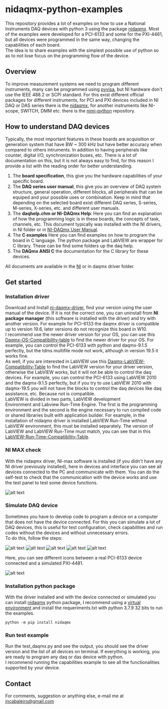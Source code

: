 # nidaqmx-python-examples

This repository provides a lot of examples on how to use a National Instruments DAQ devices with python 3 using the package [nidaqmx](https://nidaqmx-python.readthedocs.io/en/latest/). Most of the examples were developed for a PCI-6133 and some for the PXI-4461, but all devices were programmed in the same way, changing the capabilities of each board.   
The idea is to share examples with the simplest possible use of python so as to not lose focus on the programming flow of the device.

## Overview

To improve measurement systems we need to program different instruments, many can be programmed using [pyvisa](https://pyvisa.readthedocs.io/en/latest/), but NI hardware don't use the IEEE 488.2 or SCPI standard. For this exist different official packages for different instruments, for PCI and PXI devices included in NI DAQ or DAS series there is the [nidaqmx](https://nidaqmx-python.readthedocs.io/en/latest/), for another instruments like NI-scope, SWITCH, DMM etc. there is the [nimi-python](https://nimi-python.readthedocs.io/en/master/) repository.
## How to understand DAQ devices

Typically, the most important features in these boards are acquisition or generation system that have BW ~ 300 kHz but have better accuracy when compared to others intruments. In addition to having peripherals like counter, digital I/O, synchronization buses, etc. There is a lot of documentation on this, but it is not always easy to find, for this reason I provide a list with the reading order for better understanding.

1. The **board specification**, this give you the hardware capabilities of your specific board.
2. The **DAQ series user manual**, this give you an overview of DAQ system structure, general operation, different blocks, all peripherals that can be equiped and your possible uses or combination. Keep in mind that depending on the selected board exist different DAQ series, S-series, M-series, X-series, etc. and different user manuals.
4. The **daqhelp.chm or NI-DAQmx Help**: Here you can find an explanation of how the programming logic is in these boards, the concepts of task, channels, etc. This document typically was installed with the NI drivers, in NI folder or in [NI-DAQmx User Manual](https://www.ni.com/docs/en-US/bundle/ni-daqmx/page/user-manual-welcome.html).
5. The  **C examples** Here you can find examples on how to program the board in C language. The python package and LabVIEW are wrapper for C library. These can be find some folders up the daq help. 
6. The **DAQmx ANSI C** the documentation for the C library for these devices.

All documents are available in the [NI](https://www.ni.com/docs/en-US/) or in daqmx driver folder.

## Get started

### Installation driver
Download and Install [ni-daqmx-driver](https://www.ni.com/es/support/downloads/drivers/download.ni-daq-mx.html#521556), find your version using the user manual of the device. If it is not the correct one, you can uninstall from **NI package manager** (this software is installed with the driver) and try with another version. For example for PCI-6133 the daqmx driver is compatible up to version 19.6, later versions do not recognize this board in W10.  
I recommend use the newer driver version for your OS, you can use this [Daqmx-OS-Compatibility-table](https://www.ni.com/es/support/documentation/compatibility/21/ni-hardware-and-operating-system-compatibility.html) to find the newer driver for your OS. For example, you can control the PCI-6133 with python and daqmx-9.1.5 perfectly, but the tdms multifile mode not work, although in version 19.5 it works fine.  
As well, if you are interested in LabVIEW use this [Daqmx-LabVIEW-Compatibility-Table](https://www.ni.com/es/support/documentation/compatibility/16/ni-daqmx-and-labview-compatibility.html) to find the LabVIEW version for your driver version, otherwise the LabVIEW works, but it will not be able to control the daq devices. For example, you can control the PCI-6133 using LabVIEW 2010 and the daqmx-9.1.5 perfectly, but if you try to use LabVIEW 2010 with daqmx-19.5 you will not have the blocks to control the daq devices like daq assistance, etc. Because not is compatible.  
LabVIEW is divided in two parts, LabVIEW development Environment and Labview Run-Time Engine. The first is the programming environment and the second is the engine necessary to run compiled code or shared libraries built with application builder. For example, in the installation of nidaqmx driver is installed LabVIEW Run-Time without LabVIEW environment, this must be installed separately. The version of LabVIEW and LabVIEW Run-Time must match, you can see that in this [LabVIEW-Run-Time-Compatibility-Table](https://www.ni.com/es/support/documentation/compatibility/17/labview-and-labview-run-time-engine-compatibility.html).

### NI MAX check
With the nidaqmx driver, NI-max software is installed (if you didn't have any NI driver previously installed), here in devices and interface you can see all devices connected to the PC and communicate with them. You can do the self-test to check that the communication with the device works and use the test panel to test some device functions.

![alt text](https://github.com/juliancabaleiro/nidaqmx-python-examples/blob/main/doc/images/5.png)

### Simulate DAQ device
Sometimes you have to develop code to program a device on a computer that does not have the device connected. For this you can simulate a lot of DAQ devices, this is useful for test configuration, check capabilities and run codes without the devices and without unnecessary errors.  
To do this, follow the steps:  

![alt text](https://github.com/juliancabaleiro/nidaqmx-python-examples/blob/main/doc/images/1.png)
![alt text](https://github.com/juliancabaleiro/nidaqmx-python-examples/blob/main/doc/images/2.png)
![alt text](https://github.com/juliancabaleiro/nidaqmx-python-examples/blob/main/doc/images/3.png)
![alt text](https://github.com/juliancabaleiro/nidaqmx-python-examples/blob/main/doc/images/4.png)
![alt text](https://github.com/juliancabaleiro/nidaqmx-python-examples/blob/main/doc/images/5.png)  

Here, you can see different icons between a real PCI-6133 device connected and a simulated PXI-4481.

![alt text](https://github.com/juliancabaleiro/nidaqmx-python-examples/blob/main/doc/images/simulated%20and%20real.png)

### Installation python package
With the driver installed and with the device connected or simulated you can install [nidaqmx](https://nidaqmx-python.readthedocs.io/en/latest/) python package, I recommend using a [virtual environment](https://docs.python.org/3/library/venv.html) and install the requeriments.txt with python 3.7.9 32 bits to run the examples.

````shell
python -m pip install nidaqmx
````

### Run test example

Run the test_daqmx.py and see the output, you should see the driver version and the list of all devices on terminal. If everything is working, you are ready to program any daq or das device with python.   
I recommend running the capabilities example to see all the functionalities supported by your device. 

## Contact

For comments, suggestion or anything else, e-mail me at jncabaleiro@gmail.com


